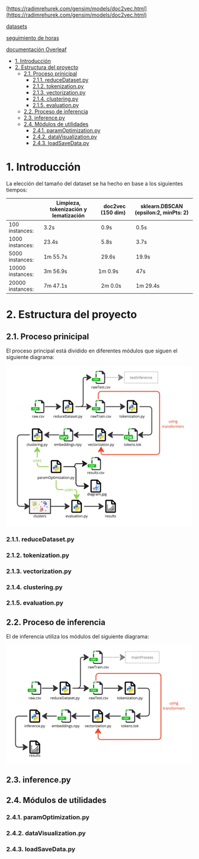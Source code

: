 [https://radimrehurek.com/gensim/models/doc2vec.html](https://radimrehurek.com/gensim/models/doc2vec.html)

[datasets](https://drive.google.com/drive/folders/10w1BTdpTPpNzsvfYKhr-Y2R-h7G4SuJn?usp=drive_link)

[seguimiento de horas](https://docs.google.com/spreadsheets/d/1L2ZBiSUnDmHg6R7CX__1veOn-hM27sVQc-pTQLwuiZo/edit?usp=drive_link)

[documentación Overleaf](https://www.overleaf.com/project/652946916091309cffe6d295)

- [1. Introducción](#1-introducción)
- [2. Estructura del proyecto](#2-estructura-del-proyecto)
  - [2.1. Proceso prinicipal](#21-proceso-prinicipal)
    - [2.1.1. reduceDataset.py](#211-reducedatasetpy)
    - [2.1.2. tokenization.py](#212-tokenizationpy)
    - [2.1.3. vectorization.py](#213-vectorizationpy)
    - [2.1.4. clustering.py](#214-clusteringpy)
    - [2.1.5. evaluation.py](#215-evaluationpy)
  - [2.2. Proceso de inferencia](#22-proceso-de-inferencia)
  - [2.3. inference.py](#23-inferencepy)
  - [2.4. Módulos de utilidades](#24-módulos-de-utilidades)
    - [2.4.1. paramOptimization.py](#241-paramoptimizationpy)
    - [2.4.2. dataVisualization.py](#242-datavisualizationpy)
    - [2.4.3. loadSaveData.py](#243-loadsavedatapy)



# 1. Introducción

La elección del tamaño del dataset se ha hecho en base a los siguientes tiempos:


|                 | Limpieza, tokenización y lematización |  doc2vec (150 dim) | sklearn.DBSCAN (epsilon:2, minPts: 2) |
|-----------------|---------------------------------------|--------------------|---------------------------------------|
|100 instances:   |                   3.2s                |          0.9s      |                   0.5s                |
|1000 instances:  |                  23.4s                |          5.8s      |                   3.7s                |
|5000 instances:  |               1m 55.7s                |         29.6s      |                  19.9s                |
|10000 instances: |               3m 56.9s                |       1m 0.9s      |        47s                |
|20000 instances: |               7m 47.1s                |       2m 0.0s      |               1m 29.4s                |

# 2. Estructura del proyecto

## 2.1. Proceso prinicipal

El proceso principal está dividido en diferentes módulos que siguen el siguiente diagrama:

<img src="img/diagrams/mainProcess.jpg" alt="drawing" width="500"/>

### 2.1.1. reduceDataset.py

### 2.1.2. tokenization.py

### 2.1.3. vectorization.py

### 2.1.4. clustering.py

### 2.1.5. evaluation.py

## 2.2. Proceso de inferencia

El de inferencia utiliza los módulos del siguiente diagrama:

<img src="img/diagrams/inferenceProcess.jpg" alt="drawing" width="500"/>

## 2.3. inference.py

## 2.4. Módulos de utilidades

### 2.4.1. paramOptimization.py

### 2.4.2. dataVisualization.py

### 2.4.3. loadSaveData.py



